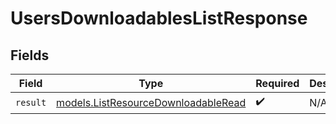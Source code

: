 # UsersDownloadablesListResponse


## Fields

| Field                                                                            | Type                                                                             | Required                                                                         | Description                                                                      |
| -------------------------------------------------------------------------------- | -------------------------------------------------------------------------------- | -------------------------------------------------------------------------------- | -------------------------------------------------------------------------------- |
| `result`                                                                         | [models.ListResourceDownloadableRead](../models/listresourcedownloadableread.md) | :heavy_check_mark:                                                               | N/A                                                                              |